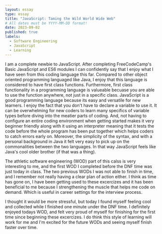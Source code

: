 ```yaml
---
layout: essay
type: essay
title: "JavaScript: Taming the Wild World Wide Web"
# All dates must be YYYY-MM-DD format!
date: 2023-09-02
published: true
labels:
  - Software Engineering
  - JavaScript
  - Learning
---
```


I am a complete newbie to JavaScript. After completing FreeCodeCamp's Basic JavaScript and ES6 modules I can confidently say that I enjoy what I have seen from this coding language this far. Compared to other object oriented programming languaged like Java, I enjoy that this language is considered to have first class functions. Furthermore, first class functionality in a programming language is valueable becuase you are able to use the function anywhere, not just in a specific class. JavaScript is a good programming language because its easy and versatile for new learners. I enjoy the fact that you don't have to declare a variable to use it. It can be overwhelming for new coders to learn many specifics of variable types before diving into the meatier parts of coding. And, not having to configure an entire coding environment when getting started makes it very beginner friendly along with it using an interpreter meaning that it tests the code before the whole program has been put together which helps coders to catch errors early on. Moreover, the simplicity of the syntax, and with a personal background in Java it felt very easy to pick up on the commonalities between the two languages. In that way JavaScript feels like Java's cool older brother (if that was a thing). 

The athletic software engineering (WOD) part of this calss is very interesting to me, and the first WOD I completed before the DNF time was just today in class. The two previous WODs I was not able to finish in time, and I remember not really having a clear plan of action either. I think as time has gone on, I have been getting used to these excercizes and it has been beneficial to me because I strengthening the muscle that helps me code on demand. Which is useful in career settings for the interview process. 

I thought it would be more stressful, but today I found myself feeling cool and collected while I finished one minute under the DNF time. I definitely enjoyed todays WOD, and felt very proud of myself for finishing for the first time since beginning these excercizes. I do think this style of learning will work for me and I'm excited for the future WODs and seeing myself finish faster over time.
